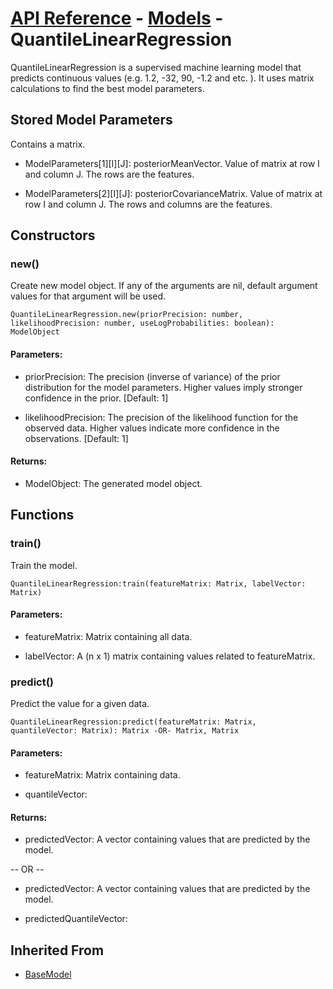 # [API Reference](../../API.md) - [Models](../Models.md) - QuantileLinearRegression

QuantileLinearRegression is a supervised machine learning model that predicts continuous values (e.g. 1.2, -32, 90, -1.2 and etc. ). It uses matrix calculations to find the best model parameters.

## Stored Model Parameters

Contains a matrix.  

* ModelParameters[1][I][J]: posteriorMeanVector. Value of matrix at row I and column J. The rows are the features.

* ModelParameters[2][I][J]: posteriorCovarianceMatrix. Value of matrix at row I and column J. The rows and columns are the features.

## Constructors

### new()

Create new model object. If any of the arguments are nil, default argument values for that argument will be used.

```
QuantileLinearRegression.new(priorPrecision: number, likelihoodPrecision: number, useLogProbabilities: boolean): ModelObject
```

#### Parameters:

* priorPrecision: The precision (inverse of variance) of the prior distribution for the model parameters. Higher values imply stronger confidence in the prior. [Default: 1]

* likelihoodPrecision: The precision of the likelihood function for the observed data. Higher values indicate more confidence in the observations. [Default: 1]

#### Returns:

* ModelObject: The generated model object.

## Functions

### train()

Train the model.

```
QuantileLinearRegression:train(featureMatrix: Matrix, labelVector: Matrix)
```

#### Parameters:

* featureMatrix: Matrix containing all data.

* labelVector: A (n x 1) matrix containing values related to featureMatrix.

### predict()

Predict the value for a given data.

```
QuantileLinearRegression:predict(featureMatrix: Matrix, quantileVector: Matrix): Matrix -OR- Matrix, Matrix
```

#### Parameters:

* featureMatrix: Matrix containing data.

* quantileVector:

#### Returns:

* predictedVector: A vector containing values that are predicted by the model.

-- OR --

* predictedVector: A vector containing values that are predicted by the model.

* predictedQuantileVector:

## Inherited From

* [BaseModel](BaseModel.md)
